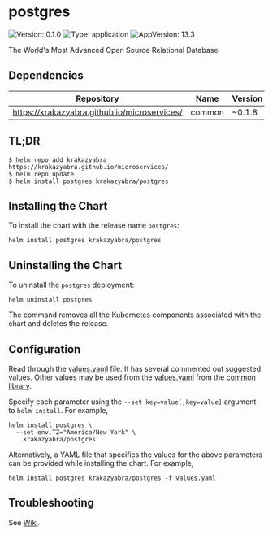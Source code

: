 # postgres

![Version: 0.1.0](https://img.shields.io/badge/Version-0.1.0-informational?style=flat-square) ![Type: application](https://img.shields.io/badge/Type-application-informational?style=flat-square) ![AppVersion: 13.3](https://img.shields.io/badge/AppVersion-13.3-informational?style=flat-square)

The World's Most Advanced Open Source Relational Database

## Dependencies

| Repository | Name | Version |
|------------|------|---------|
| https://krakazyabra.github.io/microservices/ | common | ~0.1.8 |

## TL;DR
```console
$ helm repo add krakazyabra https://krakazyabra.github.io/microservices/
$ helm repo update
$ helm install postgres krakazyabra/postgres
```

## Installing the Chart
To install the chart with the release name `postgres`:
```console
helm install postgres krakazyabra/postgres
```

## Uninstalling the Chart
To uninstall the `postgres` deployment:
```console
helm uninstall postgres
```
The command removes all the Kubernetes components associated with the chart and deletes the release.

## Configuration

Read through the [values.yaml](./values.yaml) file. It has several commented out suggested values.
Other values may be used from the [values.yaml](../common/values.yaml) from the [common library](../common).

Specify each parameter using the `--set key=value[,key=value]` argument to `helm install`. For example,
```console
helm install postgres \
  --set env.TZ="America/New York" \
    krakazyabra/postgres
```

Alternatively, a YAML file that specifies the values for the above parameters can be provided while installing the chart.
For example,
```console
helm install postgres krakazyabra/postgres -f values.yaml
```

## Troubleshooting
See [Wiki](https://github.com/krakazyabra/microservices/wiki/Troubleshooting).
